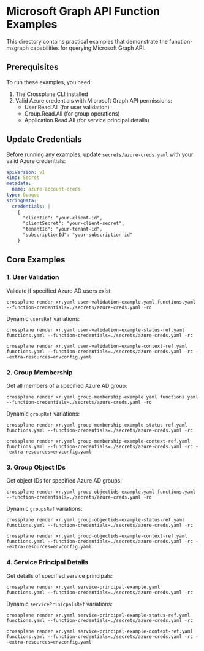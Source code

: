 # Microsoft Graph API Function Examples

This directory contains practical examples that demonstrate the function-msgraph capabilities for querying Microsoft Graph API.

## Prerequisites

To run these examples, you need:

1. The Crossplane CLI installed
2. Valid Azure credentials with Microsoft Graph API permissions:
   - User.Read.All (for user validation)
   - Group.Read.All (for group operations)
   - Application.Read.All (for service principal details)

## Update Credentials

Before running any examples, update `secrets/azure-creds.yaml` with your valid Azure credentials:

```yaml
apiVersion: v1
kind: Secret
metadata:
  name: azure-account-creds
type: Opaque
stringData:
  credentials: |
    {
      "clientId": "your-client-id",
      "clientSecret": "your-client-secret",
      "tenantId": "your-tenant-id",
      "subscriptionId": "your-subscription-id"
    }
```

## Core Examples

### 1. User Validation

Validate if specified Azure AD users exist:

```shell
crossplane render xr.yaml user-validation-example.yaml functions.yaml --function-credentials=./secrets/azure-creds.yaml -rc
```

Dynamic `usersRef` variations:

```shell
crossplane render xr.yaml user-validation-example-status-ref.yaml functions.yaml --function-credentials=./secrets/azure-creds.yaml -rc
```

```shell
crossplane render xr.yaml user-validation-example-context-ref.yaml functions.yaml --function-credentials=./secrets/azure-creds.yaml -rc --extra-resources=envconfig.yaml
```

### 2. Group Membership

Get all members of a specified Azure AD group:

```shell
crossplane render xr.yaml group-membership-example.yaml functions.yaml --function-credentials=./secrets/azure-creds.yaml -rc
```

Dynamic `groupRef` variations:

```shell
crossplane render xr.yaml group-membership-example-status-ref.yaml functions.yaml --function-credentials=./secrets/azure-creds.yaml -rc
```

```shell
crossplane render xr.yaml group-membership-example-context-ref.yaml functions.yaml --function-credentials=./secrets/azure-creds.yaml -rc --extra-resources=envconfig.yaml
```

### 3. Group Object IDs

Get object IDs for specified Azure AD groups:

```shell
crossplane render xr.yaml group-objectids-example.yaml functions.yaml --function-credentials=./secrets/azure-creds.yaml -rc
```

Dynamic `groupsRef` variations:

```shell
crossplane render xr.yaml group-objectids-example-status-ref.yaml functions.yaml --function-credentials=./secrets/azure-creds.yaml -rc
```

```shell
crossplane render xr.yaml group-objectids-example-context-ref.yaml functions.yaml --function-credentials=./secrets/azure-creds.yaml -rc --extra-resources=envconfig.yaml
```

### 4. Service Principal Details

Get details of specified service principals:

```shell
crossplane render xr.yaml service-principal-example.yaml functions.yaml --function-credentials=./secrets/azure-creds.yaml -rc
```

Dynamic `servicePrinicpalsRef` variations:

```shell
crossplane render xr.yaml service-principal-example-status-ref.yaml functions.yaml --function-credentials=./secrets/azure-creds.yaml -rc
```

```shell
crossplane render xr.yaml service-principal-example-context-ref.yaml functions.yaml --function-credentials=./secrets/azure-creds.yaml -rc --extra-resources=envconfig.yaml
```
